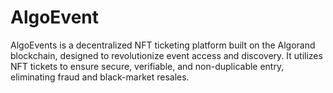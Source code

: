 # AlgoEvent
AlgoEvents is a decentralized NFT ticketing platform built on the Algorand blockchain, designed to revolutionize event access and discovery. It utilizes NFT tickets to ensure secure, verifiable, and non-duplicable entry, eliminating fraud and black-market resales. 
